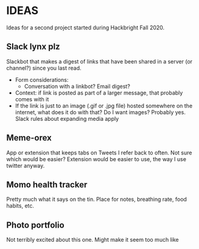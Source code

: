 # IDEAS

Ideas for a second project started during Hackbright Fall 2020.

## Slack lynx plz  

Slackbot that makes a digest of links that have been shared in a server (or channel?) since you last read.
- Form considerations:
  - Conversation with a linkbot? Email digest?
- Context: if link is posted as part of a larger message, that probably comes with it
- If the link is just to an image (.gif or .jpg file) hosted somewhere on the internet, what does it do with that? Do I want images? Probably yes. Slack rules about expanding media apply

## Meme-orex

App or extension that keeps tabs on Tweets I refer back to often. Not sure which would be easier? Extension would be easier to use, the way I use twitter anyway.

## Momo health tracker

Pretty much what it says on the tin. Place for notes, breathing rate, food habits, etc.

## Photo portfolio

Not terribly excited about this one. Might make it seem too much like 
